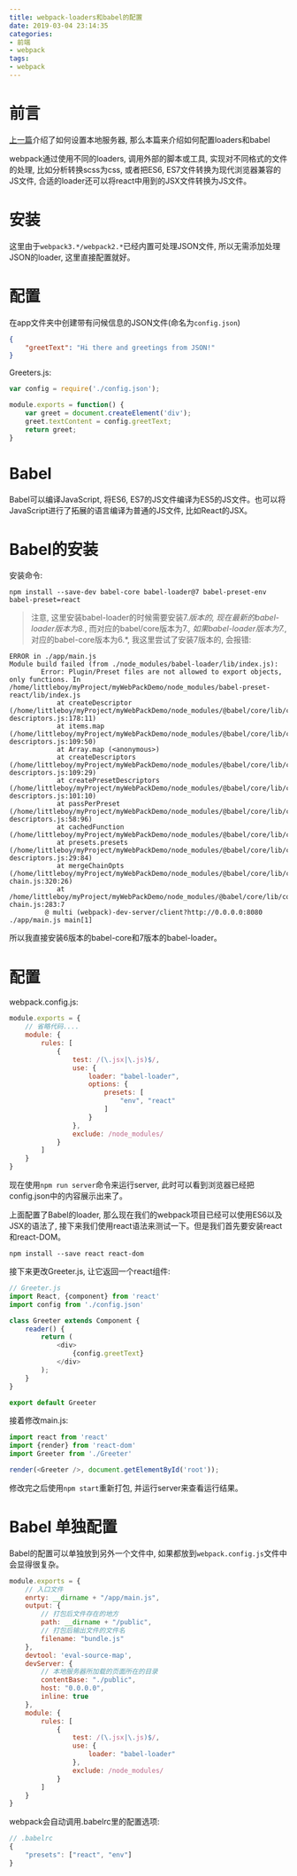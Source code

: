 ```yaml
---
title: webpack-loaders和babel的配置
date: 2019-03-04 23:14:35
categories:
- 前端
- webpack
tags:
- webpack
---
```


# 前言

[上一篇](/js/webpack/webpack-dev-server.html)介绍了如何设置本地服务器, 那么本篇来介绍如何配置loaders和babel

webpack通过使用不同的loaders, 调用外部的脚本或工具, 实现对不同格式的文件的处理, 比如分析转换scss为css, 或者把ES6, ES7文件转换为现代浏览器兼容的JS文件, 合适的loader还可以将react中用到的JSX文件转换为JS文件。
<!--more-->
# 安装

这里由于`webpack3.*/webpack2.*`已经内置可处理JSON文件, 所以无需添加处理JSON的loader, 这里直接配置就好。

# 配置

在app文件夹中创建带有问候信息的JSON文件(命名为`config.json`)
```json
{
    "greetText": "Hi there and greetings from JSON!"
}
```

Greeters.js:

```js
var config = require('./config.json');

module.exports = function() {
    var greet = document.createElement('div');
    greet.textContent = config.greetText;
    return greet;
}
```

# Babel

Babel可以编译JavaScript, 将ES6, ES7的JS文件编译为ES5的JS文件。也可以将JavaScript进行了拓展的语言编译为普通的JS文件, 比如React的JSX。

# Babel的安装

安装命令:

```shell
npm install --save-dev babel-core babel-loader@7 babel-preset-env babel-preset=react
```

> 注意, 这里安装babel-loader的时候需要安装7.*版本的, 现在最新的babel-loader版本为8.*, 而对应的babel/core版本为7.*, 如果babel-loader版本为7.*, 对应的babel-core版本为6.*, 我这里尝试了安装7版本的, 会报错:
```shell
ERROR in ./app/main.js
Module build failed (from ./node_modules/babel-loader/lib/index.js):
        Error: Plugin/Preset files are not allowed to export objects, only functions. In /home/littleboy/myProject/myWebPackDemo/node_modules/babel-preset-react/lib/index.js
            at createDescriptor (/home/littleboy/myProject/myWebPackDemo/node_modules/@babel/core/lib/config/config-descriptors.js:178:11)
            at items.map (/home/littleboy/myProject/myWebPackDemo/node_modules/@babel/core/lib/config/config-descriptors.js:109:50)
            at Array.map (<anonymous>)
            at createDescriptors (/home/littleboy/myProject/myWebPackDemo/node_modules/@babel/core/lib/config/config-descriptors.js:109:29)
            at createPresetDescriptors (/home/littleboy/myProject/myWebPackDemo/node_modules/@babel/core/lib/config/config-descriptors.js:101:10)
            at passPerPreset (/home/littleboy/myProject/myWebPackDemo/node_modules/@babel/core/lib/config/config-descriptors.js:58:96)
            at cachedFunction (/home/littleboy/myProject/myWebPackDemo/node_modules/@babel/core/lib/config/caching.js:33:19)
            at presets.presets (/home/littleboy/myProject/myWebPackDemo/node_modules/@babel/core/lib/config/config-descriptors.js:29:84)
            at mergeChainOpts (/home/littleboy/myProject/myWebPackDemo/node_modules/@babel/core/lib/config/config-chain.js:320:26)
            at /home/littleboy/myProject/myWebPackDemo/node_modules/@babel/core/lib/config/config-chain.js:283:7
         @ multi (webpack)-dev-server/client?http://0.0.0.0:8080 ./app/main.js main[1]
```
所以我直接安装6版本的babel-core和7版本的babel-loader。

# 配置

webpack.config.js:

```js
module.exports = {
    // 省略代码....
    module: {
        rules: [
            {
                test: /(\.jsx|\.js)$/,
                use: {
                    loader: "babel-loader", 
                    options: {
                        presets: [
                            "env", "react"
                        ] 
                    }
                },
                exclude: /node_modules/
            }
        ]
    }
}
```

现在使用`npm run server`命令来运行server, 此时可以看到浏览器已经把config.json中的内容展示出来了。

上面配置了Babel的loader, 那么现在我们的webpack项目已经可以使用ES6以及JSX的语法了, 接下来我们使用react语法来测试一下。但是我们首先要安装react和react-DOM。

```shell
npm install --save react react-dom
```

接下来更改Greeter.js, 让它返回一个react组件:

```js
// Greeter.js
import React, {component} from 'react'
import config from './config.json'

class Greeter extends Component {
    reader() {
        return (
            <div>
                {config.greetText}
            </div>
        );
    }
}

export default Greeter
```

接着修改main.js:

```js
import react from 'react'
import {render} from 'react-dom'
import Greeter from './Greeter'

render(<Greeter />, document.getElementById('root'));
```

修改完之后使用`npm start`重新打包, 并运行server来查看运行结果。


# Babel 单独配置

Babel的配置可以单独放到另外一个文件中, 如果都放到`webpack.config.js`文件中会显得很复杂。

```js
module.exports = {
    // 入口文件
    enrty: __dirname + "/app/main.js",
    output: {
        // 打包后文件存在的地方
        path: __dirname + "/public",
        // 打包后输出文件的文件名
        filename: "bundle.js"
    },
    devtool: 'eval-source-map',
    devServer: {
        // 本地服务器所加载的页面所在的目录
        contentBase: "./public",
        host: "0.0.0.0",
        inline: true
    },
    module: {
        rules: [
            {
                test: /(\.jsx|\.js)$/,
                use: {
                    loader: "babel-loader"
                },
                exclude: /node_modules/
            }
        ]
    }
}
```

webpack会自动调用.babelrc里的配置选项:

```js
// .babelrc
{
    "presets": ["react", "env"]
}
```
